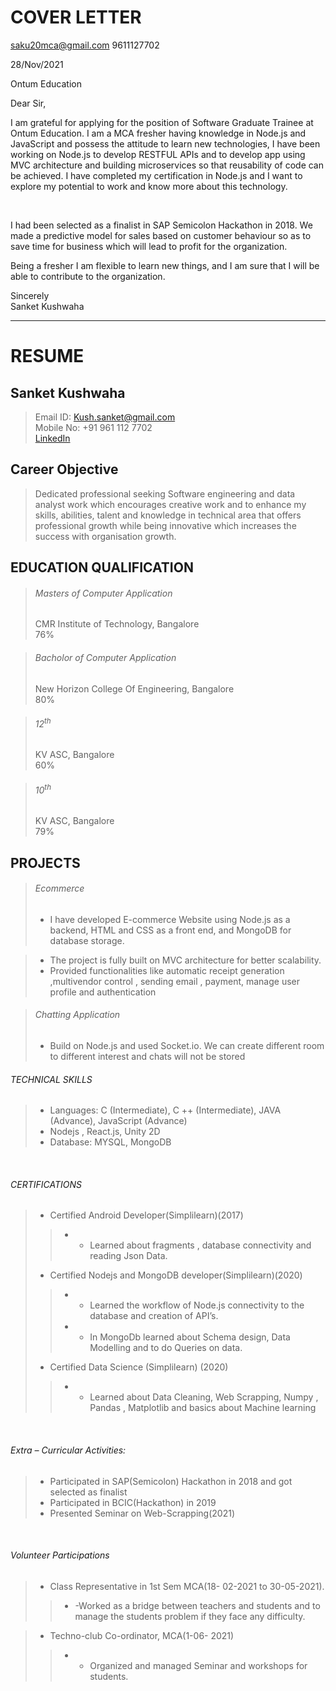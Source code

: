 # COVER LETTER
saku20mca@gmail.com    9611127702
<br />

 28/Nov/2021
<br />

 Ontum Education
<br />

 Dear Sir,
<br />


 I am grateful for applying for the position of Software Graduate Trainee  at Ontum Education. I am a MCA fresher having knowledge in Node.js and JavaScript and possess the attitude to learn new technologies, I have been working on Node.js to develop RESTFUL APIs and to develop app using MVC architecture and building microservices so that reusability of code can be achieved. I have completed my certification in Node.js and I want to explore my potential to work and know more about this technology.

<br />

I had been selected as a finalist in SAP Semicolon Hackathon in 2018. We made a predictive model for sales based on customer behaviour so as to save time for business which will lead to profit for the organization.
<br />

Being a fresher I am flexible to learn new things, and I am sure that I will be able to contribute to the organization. 
<br />

 Sincerely 
<br />
 Sanket Kushwaha









<hr> </hr>

# RESUME
## Sanket Kushwaha
>Email ID: Kush.sanket@gmail.com <br/>
>Mobile No: +91 961 112 7702 <br/>
[LinkedIn](https://www.linkedin.com/in/sanket-kushwaha-21a783220) <br />

## Career Objective
>Dedicated professional seeking Software engineering and data analyst work which encourages creative work and to
enhance my skills, abilities, talent and knowledge in technical area that offers professional growth while being
innovative which increases the success with organisation growth.

## EDUCATION QUALIFICATION
>###### Masters of Computer Application
>CMR Institute of Technology, Bangalore <br/>
>76% <br/>

>###### Bacholor of Computer Application
>New Horizon College Of Engineering, Bangalore <br/>
>80% <br/>

>###### 12<sup>th</sup>
>KV ASC, Bangalore <br/>
>60% <br/>

>###### 10<sup>th</sup>
>KV ASC, Bangalore <br/>
>79% <br/>

## PROJECTS
>###### Ecommerce
>- I have developed E-commerce Website using Node.js as a backend, HTML and CSS as a front end, and MongoDB for database storage.

>- The project is fully built on MVC architecture for better scalability.
>- Provided functionalities like automatic receipt generation ,multivendor control , sending email , payment, manage
user profile and authentication <br />

>###### Chatting Application
>- Build on Node.js and used Socket.io. We can create different room to different interest and chats will not be stored <br/>

###### TECHNICAL SKILLS
>- Languages: C (Intermediate), C ++ (Intermediate), JAVA (Advance), JavaScript (Advance)
>-  Nodejs , React.js, Unity 2D
>- Database: MYSQL, MongoDB
<br />

###### CERTIFICATIONS
>- Certified Android Developer(Simplilearn)(2017)
>> - - Learned about fragments , database connectivity and reading Json Data.
>- Certified Nodejs and MongoDB developer(Simplilearn)(2020)
> > - -  Learned the workflow of Node.js connectivity to the database and creation of API’s.
> > - - In MongoDb learned about Schema design, Data Modelling and to do Queries on data.
>-  Certified Data Science (Simplilearn) (2020)
> > - - Learned about Data Cleaning, Web Scrapping, Numpy , Pandas , Matplotlib and basics about
Machine learning
<br />

###### Extra – Curricular Activities:
>- Participated in SAP(Semicolon) Hackathon in 2018 and got selected as finalist
>-  Participated in BCIC(Hackathon) in 2019
>- Presented Seminar on Web-Scrapping(2021)

<br />

###### Volunteer Participations

>- Class Representative in 1st Sem MCA(18- 02-2021 to 30-05-2021).
>> - -Worked as a bridge between teachers and students and to manage the students problem if they face any difficulty.

>- Techno-club Co-ordinator, MCA(1-06- 2021)
> > - -  Organized and managed Seminar and workshops for students.



